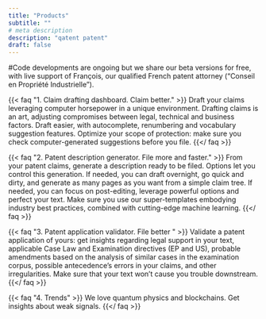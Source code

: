 ```yaml
---
title: "Products"
subtitle: ""
# meta description
description: "qatent patent"
draft: false
---
```


#Code developments are ongoing but we share our beta versions for free, with live support of François, our qualified French patent attorney (“Conseil en Propriété Industrielle”).

{{< faq "1. Claim drafting dashboard. Claim better." >}}
Draft your claims leveraging computer horsepower in a unique environment. Drafting claims is an art, adjusting compromises between legal, technical and business factors. Draft easier, with autocomplete, renumbering and vocabulary suggestion features. Optimize your scope of protection: make sure you check computer-generated suggestions before you file.
{{</ faq >}}

{{< faq "2. Patent description generator. File more and faster." >}}
From your patent claims, generate a description ready to be filed. Options let you control this generation. If needed, you can draft overnight, go quick and dirty, and generate as many pages as you want from a simple claim tree. If needed, you can focus on post-editing, leverage powerful options and perfect your text. Make sure you use our super-templates embodying industry best practices, combined with cutting-edge machine learning.
{{</ faq >}}

{{< faq "3. Patent application validator. File better " >}}
Validate a patent application of yours: get insights regarding legal support in your text, applicable Case Law and Examination directives (EP and US), probable amendments based on the analysis of similar cases in the examination corpus, possible antecedence’s errors in your claims, and other irregularities. Make sure that your text won’t cause you trouble downstream.
{{</ faq >}}

{{< faq "4. Trends" >}}
We love quantum physics and blockchains. Get insights about weak signals.
{{</ faq >}}



